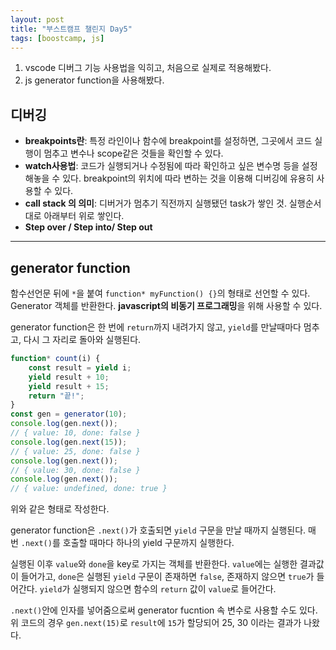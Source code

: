 ```yaml
---
layout: post
title: "부스트캠프 챌린지 Day5"
tags: [boostcamp, js]
---
```


1. vscode 디버그 기능 사용법을 익히고, 처음으로 실제로 적용해봤다.
2. js generator function을 사용해봤다.

## **디버깅**

-   **breakpoints란**: 특정 라인이나 함수에 breakpoint를 설정하면, 그곳에서 코드 실행이 멈추고 변수나 scope같은 것들을 확인할 수 있다.
-   **watch사용법**: 코드가 실행되거나 수정됨에 따라 확인하고 싶은 변수명 등을 설정해놓을 수 있다. breakpoint의 위치에 따라 변하는 것을 이용해 디버깅에 유용히 사용할 수 있다.
-   **call stack 의 의미**: 디버거가 멈추기 직전까지 실행됐던 task가 쌓인 것. 실행순서대로 아래부터 위로 쌓인다.
-   **Step over / Step into/ Step out**

---

## **generator function**

함수선언문 뒤에 `*`을 붙여 `function* myFunction() {}`의 형태로 선언할 수 있다. Generator 객체를 반환한다. **javascript의 비동기 프로그래밍**을 위해 사용할 수 있다.

generator function은 한 번에 `return`까지 내려가지 않고, `yield`를 만날때마다 멈추고, 다시 그 자리로 돌아와 실행된다.

```js
function* count(i) {
    const result = yield i;
    yield result + 10;
    yield result + 15;
    return "끝!";
}
const gen = generator(10);
console.log(gen.next());
// { value: 10, done: false }
console.log(gen.next(15));
// { value: 25, done: false }
console.log(gen.next());
// { value: 30, done: false }
console.log(gen.next());
// { value: undefined, done: true }
```

위와 같은 형태로 작성한다.

generator function은 `.next()`가 호출되면 `yield` 구문을 만날 때까지 실행된다. 매번 `.next()`를 호출할 때마다 하나의 yield 구문까지 실행한다.

실행된 이후 `value`와 `done`을 key로 가지는 객체를 반환한다. `value`에는 실행한 결과값이 들어가고, `done`은 실행된 `yield` 구문이 존재하면 `false`, 존재하지 않으면 `true`가 들어간다. `yield`가 실행되지 않으면 함수의 `return` 값이 `value`로 들어간다.

`.next()`안에 인자를 넣어줌으로써 generator fucntion 속 변수로 사용할 수도 있다. 위 코드의 경우 `gen.next(15)`로 `result`에 `15`가 할당되어 25, 30 이라는 결과가 나왔다.
